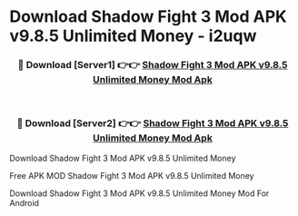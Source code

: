 # Download Shadow Fight 3 Mod APK v9.8.5 Unlimited Money - i2uqw



<div align="center">
<h3>🔴 Download [Server1] 👉👉 <a href="https://momento.my/?title=Shadow_Fight_3_Mod_APK_v9.8.5_Unlimited_Money">Shadow Fight 3 Mod APK v9.8.5 Unlimited Money Mod Apk</a></h3><br>

<h3>🔴 Download [Server2] 👉👉 <a href="https://momento.my/?title=Shadow_Fight_3_Mod_APK_v9.8.5_Unlimited_Money">Shadow Fight 3 Mod APK v9.8.5 Unlimited Money Mod Apk</a></h3>
</div>



Download Shadow Fight 3 Mod APK v9.8.5 Unlimited Money 

Free APK MOD Shadow Fight 3 Mod APK v9.8.5 Unlimited Money 

Download Shadow Fight 3 Mod APK v9.8.5 Unlimited Money Mod For Android
